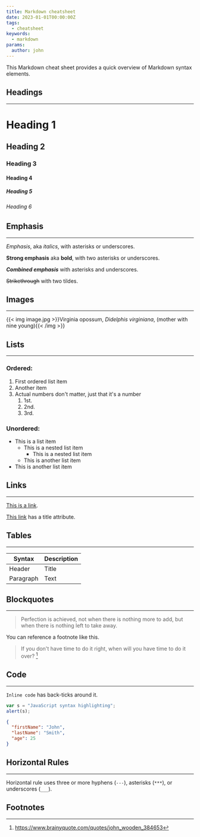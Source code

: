 ```yaml
---
title: Markdown cheatsheet
date: 2023-01-01T00:00:00Z
tags:
  - cheatsheet
keywords:
  - markdown
params:
  author: john
---
```


This Markdown cheat sheet provides a quick overview of Markdown syntax elements.

## Headings

---

# Heading 1

## Heading 2

### Heading 3

#### Heading 4

##### Heading 5

###### Heading 6

## Emphasis

---

_Emphasis_, aka _italics_, with asterisks or underscores.

**Strong emphasis** aka **bold**, with two asterisks or underscores.

**_Combined emphasis_** with asterisks and underscores.

~~Strikethrough~~ with two tildes.

## Images

---

{{< img image.jpg >}}Virginia opossum, _Didelphis virginiana_, (mother with nine
young){{< /img >}}

## Lists

---

### Ordered:

1. First ordered list item
2. Another item
3. Actual numbers don't matter, just that it's a number
   1. 1st.
   1. 2nd.
   1. 3rd.

### Unordered:

- This is a list item
  - This is a nested list item
    - This is a nested list item
  - This is another list item
- This is another list item

## Links

---

[This is a link](https://www.example.com).

[This link](https://www.example.com "Link Title") has a title attribute.

## Tables

---

| Syntax    | Description |
| --------- | ----------- |
| Header    | Title       |
| Paragraph | Text        |

## Blockquotes

---

> Perfection is achieved, not when there is nothing more to add, but when there
> is nothing left to take away.

You can reference a footnote like this.

> If you don't have time to do it right, when will you have time to do it
> over? [^1]

[^1]: https://www.brainyquote.com/quotes/john_wooden_384653

## Code

---

`Inline code` has back-ticks around it.

```javascript
var s = "JavaScript syntax highlighting";
alert(s);
```

```json
{
  "firstName": "John",
  "lastName": "Smith",
  "age": 25
}
```

## Horizontal Rules

---

Horizontal rule uses three or more hyphens (`---`), asterisks (`***`), or
underscores (`___`).

## Footnotes
